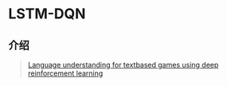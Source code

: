 # LSTM-DQN

## 介绍

> [Language understanding for textbased games using deep reinforcement learning](https://arxiv.org/abs/1506.08941)




